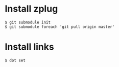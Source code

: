 # Install zplug

```
$ git submodule init
$ git submodule foreach 'git pull origin master'
```

# Install links

```
$ dot set
```
